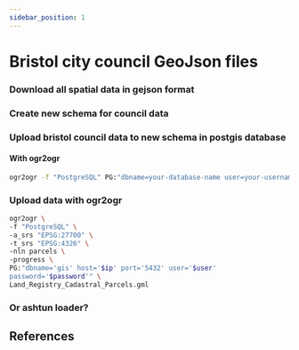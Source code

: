 ```yaml
---
sidebar_position: 1
---
```


# Bristol city council GeoJson files

### Download all spatial data in gejson format

### Create new schema for council data

### Upload bristol council data to new schema in postgis database

#### With ogr2ogr

```bash
ogr2ogr -f "PostgreSQL" PG:"dbname=your-database-name user=your-username password=mypassword" /path/to/jour/GeoJSon/file -nln table-name
```

### Upload data with ogr2ogr

```bash
ogr2ogr \
-f "PostgreSQL" \
-a_srs "EPSG:27700" \
-t_srs "EPSG:4326" \
-nln parcels \
-progress \
PG:"dbname='gis' host='$ip' port='5432' user='$user'
password='$password'" \
Land_Registry_Cadastral_Parcels.gml
```

### Or ashtun loader?


## References


